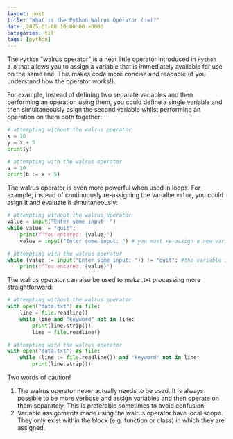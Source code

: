 ```yaml
---
layout: post
title: "What is the Python Walrus Operator (:=)?"
date: 2025-01-08 10:00:00 +0000
categories: til
tags: [python]
---
```


The `Python` "walrus operator" is a neat little operator introduced in `Python 3.8` that allows you to assign a variable that is immediately available for use on the same line. This makes code more concise and readable (if you understand how the operator works!).

For example, instead of defining two separate variables and then performing an operation using them, you could define a single variable and then simultaneously asign the second variable whilst performing an operation on them both together:

```python
# attempting without the walrus operator
x = 10
y = x + 5
print(y)

# attempting with the walrus operator
a = 10
print(b := x + 5)
```

The walrus operator is even more powerful when used in loops. For example, instead of continuously re-assigning the varialbe `value`, you could asign it and evaluate it simultaneously:

```python
# attempting without the walrus operator
value = input("Enter some input: ")
while value != "quit":
    print(f"You entered: {value}")
    value = input("Enter some input: ") # you must re-assign a new variable in the while loop

# attempting with the walrus operator
while (value := input("Enter some input: ")) != "quit": #the variable is asigned and evaluated simultaneously
    print(f"You entered: {value}")
```

The walrus operator can also be used to make .txt processing more straightforward:

```python
# attempting without the walrus operator
with open("data.txt") as file:
    line = file.readline()
    while line and "keyword" not in line:
        print(line.strip())
        line = file.readline()

# attempting with the walrus operator
with open("data.txt") as file:
    while (line := file.readline()) and "keyword" not in line:
        print(line.strip())
```

Two words of caution!

1. The walrus operator never actually needs to be used. It is always possible to be more verbose and assign variables and then operate on them separately. This is preferable sometimes to avoid confusion.
2. Variable assignments made using the walrus operator have local scope. They only exist within the block (e.g. function or class) in which they are assigned.
